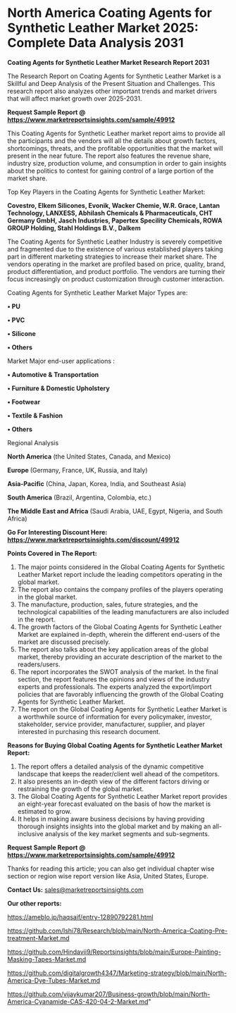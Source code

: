 # North America Coating Agents for Synthetic Leather Market 2025: Complete Data Analysis 2031

<strong>Coating Agents for Synthetic Leather Market Research Report 2031</strong>

The Research Report on Coating Agents for Synthetic Leather Market is a Skillful and Deep Analysis of the Present Situation and Challenges. This research report also analyzes other important trends and market drivers that will affect market growth over 2025-2031.

<strong>Request Sample Report @ <a href=https://www.marketreportsinsights.com/sample/49912>https://www.marketreportsinsights.com/sample/49912</a></strong>

This Coating Agents for Synthetic Leather market report aims to provide all the participants and the vendors will all the details about growth factors, shortcomings, threats, and the profitable opportunities that the market will present in the near future. The report also features the revenue share, industry size, production volume, and consumption in order to gain insights about the politics to contest for gaining control of a large portion of the market share.

Top Key Players in the Coating Agents for Synthetic Leather Market:

<strong>Covestro, Elkem Silicones, Evonik, Wacker Chemie, W.R. Grace, Lantan Technology, LANXESS, Abhilash Chemicals & Pharmaceuticals, CHT Germany GmbH, Jasch Industries, Papertex Specility Chemicals, ROWA GROUP Holding, Stahl Holdings B.V., Dalkem</strong>

The Coating Agents for Synthetic Leather Industry is severely competitive and fragmented due to the existence of various established players taking part in different marketing strategies to increase their market share. The vendors operating in the market are profiled based on price, quality, brand, product differentiation, and product portfolio. The vendors are turning their focus increasingly on product customization through customer interaction.

Coating Agents for Synthetic Leather Market Major Types are:

<strong>•  PU

•  PVC

•  Silicone

•  Others</strong>

Market Major end-user applications :

<strong>•  Automotive & Transportation

•  Furniture & Domestic Upholstery

•  Footwear

•  Textile & Fashion

•  Others</strong>

Regional Analysis

</u><strong><b>North America</b></strong> (the United States, Canada, and Mexico)

<strong><b>Europe </b></strong>(Germany, France, UK, Russia, and Italy)

<strong><b>Asia-Pacific</b></strong> (China, Japan, Korea, India, and Southeast Asia)

<strong><b>South America</b></strong> (Brazil, Argentina, Colombia, etc.)

<strong><b>The Middle East and Africa</b></strong> (Saudi Arabia, UAE, Egypt, Nigeria, and South Africa)

<strong>Go For Interesting Discount Here: <a href=https://www.marketreportsinsights.com/discount/49912>https://www.marketreportsinsights.com/discount/49912</a></strong>

<strong>Points Covered in The Report:</strong>
<ol>
  <li>The major points considered in the Global Coating Agents for Synthetic Leather Market report include the leading competitors operating in the global market.</li>
  <li>The report also contains the company profiles of the players operating in the global market.</li>
  <li>The manufacture, production, sales, future strategies, and the technological capabilities of the leading manufacturers are also included in the report.</li>
  <li>The growth factors of the Global Coating Agents for Synthetic Leather Market are explained in-depth, wherein the different end-users of the market are discussed precisely.</li>
  <li>The report also talks about the key application areas of the global market, thereby providing an accurate description of the market to the readers/users.</li>
  <li>The report incorporates the SWOT analysis of the market. In the final section, the report features the opinions and views of the industry experts and professionals. The experts analyzed the export/import policies that are favorably influencing the growth of the Global Coating Agents for Synthetic Leather Market.</li>
  <li>The report on the Global Coating Agents for Synthetic Leather Market is a worthwhile source of information for every policymaker, investor, stakeholder, service provider, manufacturer, supplier, and player interested in purchasing this research document.</li>
</ol>
<strong>Reasons for Buying Global Coating Agents for Synthetic Leather Market Report:</strong>

<ol>
  <li>The report offers a detailed analysis of the dynamic competitive landscape that keeps the reader/client well ahead of the competitors.</li>
  <li>It also presents an in-depth view of the different factors driving or restraining the growth of the global market.</li>
  <li>The Global Coating Agents for Synthetic Leather Market report provides an eight-year forecast evaluated on the basis of how the market is estimated to grow.</li>
  <li>It helps in making aware business decisions by having providing thorough insights insights into the global market and by making an all-inclusive analysis of the key market segments and sub-segments.</li>
</ol>
<strong>Request Sample Report @ <a href=https://www.marketreportsinsights.com/sample/49912>https://www.marketreportsinsights.com/sample/49912</a></strong>


Thanks for reading this article; you can also get individual chapter wise section or region wise report version like Asia, United States, Europe.

<strong>Contact Us:</strong>
sales@marketreportsinsights.com

<strong>Our other reports:</strong>

<a href=https://ameblo.jp/haqsaif/entry-12890792281.html>https://ameblo.jp/haqsaif/entry-12890792281.html</a>

<a href=https://github.com/Ishi78/Research/blob/main/North-America-Coating-Pre-treatment-Market.md>https://github.com/Ishi78/Research/blob/main/North-America-Coating-Pre-treatment-Market.md</a>

<a href=https://github.com/Hindavii9/Reportsinsights/blob/main/Europe-Painting-Masking-Tapes-Market.md>https://github.com/Hindavii9/Reportsinsights/blob/main/Europe-Painting-Masking-Tapes-Market.md</a>

<a href=https://github.com/digitalgrowth4347/Marketing-strategy/blob/main/North-America-Dye-Tubes-Market.md>https://github.com/digitalgrowth4347/Marketing-strategy/blob/main/North-America-Dye-Tubes-Market.md</a>

<a href=https://github.com/vijaykumar207/Business-growth/blob/main/North-America-Cyanamide-CAS-420-04-2-Market.md>https://github.com/vijaykumar207/Business-growth/blob/main/North-America-Cyanamide-CAS-420-04-2-Market.md</a>"

